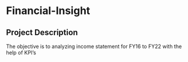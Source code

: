 # Financial-Insight
## Project Description
The objective is to analyzing income statement for FY16 to FY22 with the help of KPI’s

